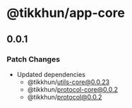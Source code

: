 # @tikkhun/app-core

## 0.0.1

### Patch Changes

- Updated dependencies
  - @tikkhun/utils-core@0.0.23
  - @tikkhun/protocol-core@0.0.2
  - @tikkhun/protocol@0.0.2
